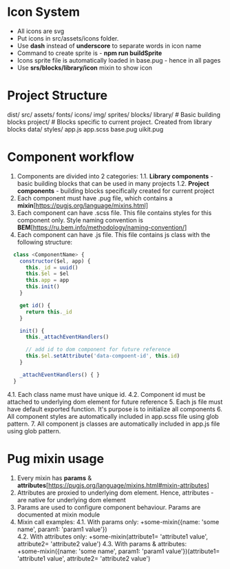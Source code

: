 # Icon System

* All icons are svg
* Put icons in src/assets/icons folder. 
* Use **dash** instead of **underscore** to separate words in icon name
* Command to create sprite is - **npm run buildSprite**
* Icons sprite file is automatically loaded in base.pug - hence in all pages
* Use **srs/blocks/library/icon** mixin to show icon

# Project Structure

dist/
src/
  assets/
    fonts/
    icons/
    img/
    sprites/
  blocks/
    library/    # Basic building blocks
    project/    # Blocks specific to current project. Created from library blocks
  data/
  styles/
  app.js
  app.scss
  base.pug
  uikit.pug

# Component workflow

1. Components are divided into 2 categories:
  1.1. **Library components** - basic building blocks that can be used in many projects
  1.2. **Project components** - building blocks specifically created for current project
2. Each component must have <comonent-name>.pug file, which contains a **mixin**[https://pugjs.org/language/mixins.html]
3. Each component can have <comonent-name>.scss file. This file contains styles for this component only. Style naming convention is **BEM**[https://ru.bem.info/methodology/naming-convention/]
4. Each component can have <component-name>.js file. This file contains js class with the following structure:

```javascript
  class <ComponentName> {
    constructor($el, app) {
      this._id = uuid()
      this.$el = $el
      this.app = app
      this.init()
    }

    get id() {
      return this._id
    }

    init() {
      this._attachEventHandlers()

      // add id to dom component for future reference
      this.$el.setAttribute('data-compoent-id', this.id)
    }

    _attachEventHandlers() { }
  }
```
  4.1. Each class name must have unique id. 
  4.2. Component id must be attached to underlying dom element for future reference
5. Each js file must have default exported function. It's purpose is to initialize all components
6. All component styles are automatically included in app.scss file using glob pattern.
7. All component js classes are automatically included in app.js file using glob pattern.

# Pug mixin usage

1. Every mixin has **params** & **attributes**[https://pugjs.org/language/mixins.html#mixin-attributes]
2. Attributes are proxied to underlying dom element. Hence, attributes - are native for underlying dom element 
3. Params are used to configure component behaviour. Params are documented at mixin module
4. Mixin call examples:
  4.1. With params only:          +some-mixin({name: 'some name', param1: 'param1 value'})   
  4.2. With attributes only:      +some-mixin(attribute1= 'attribute1 value', attribute2= 'attribute2 value')
  4.3. With params & attributes:  
    +some-mixin({name: 'some name', param1: 'param1 value'})(attribute1= 'attribute1 value', attribute2= 'attribute2 value') 
